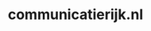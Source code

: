 ---
layout: post
title:  "communicatierijk.nl"
internal_url:  "/data/communicatierijk.nl.html"
categories: dutchgov
---